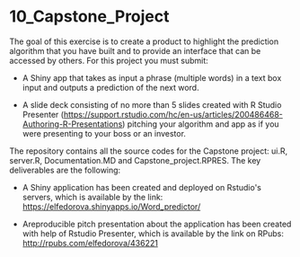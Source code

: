 # 10_Capstone_Project

The goal of this exercise is to create a product to highlight the prediction algorithm that you have built and to provide an interface that can be accessed by others. For this project you must submit:

- A Shiny app that takes as input a phrase (multiple words) in a text box input and outputs a prediction of the next word.

- A slide deck consisting of no more than 5 slides created with R Studio Presenter (https://support.rstudio.com/hc/en-us/articles/200486468-Authoring-R-Presentations) pitching your algorithm and app as if you were presenting to your boss or an investor.

The repository contains all the source codes for the Capstone project: ui.R, server.R, Documentation.MD and Capstone_project.RPRES. 
The key deliverables are the following: 

- A Shiny application has been created and deployed on Rstudio's servers, which is available by the link: https://elfedorova.shinyapps.io/Word_predictor/

- Areproducible pitch presentation about the application has been created with help of Rstudio Presenter, which is available by the  link on RPubs: http://rpubs.com/elfedorova/436221
